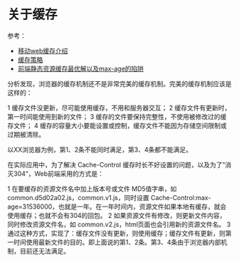 # 关于缓存

参考：

- [移动web缓存介绍](http://caibaojian.com/mobile-cache.html)
- [缓存策略](http://imweb.io/topic/55c6f9bac222e3af6ce235b9)
- [前端静态资源缓存最优解以及max-age的陷阱](https://segmentfault.com/a/1190000014134828)

分析发现，浏览器的缓存机制还不是非常完美的缓存机制。完美的缓存机制应该是这样的：

1 缓存文件没更新，尽可能使用缓存，不用和服务器交互；
2 缓存文件有更新时，第一时间能使用到新的文件；
3 缓存的文件要保持完整性，不使用被修改过的缓存文件；
4 缓存的容量大小要能设置或控制，缓存文件不能因为存储空间限制或过期被清除。

以XX浏览器为例，第1、2条不能同时满足，第3、4条都不能满足。

在实际应用中，为了解决 Cache-Control 缓存时长不好设置的问题，以及为了”消灭304“，Web前端采用的方式是：

1 在要缓存的资源文件名中加上版本号或文件 MD5值字串，如 common.d5d02a02.js，common.v1.js，同时设置 Cache-Control:max-age=31536000，也就是一年。在一年时间内，资源文件如果本地有缓存，就会使用缓存；也就不会有304的回包。
2 如果资源文件有修改，则更新文件内容，同时修改资源文件名，如 common.v2.js，html页面也会引用新的资源文件名。
3 通过这种方式，实现了：缓存文件没有更新，则使用缓存；缓存文件有更新，则第一时间使用最新文件的目的。即上面说的第1、2条。第3、4条由于浏览器内部机制，目前还无法满足。
